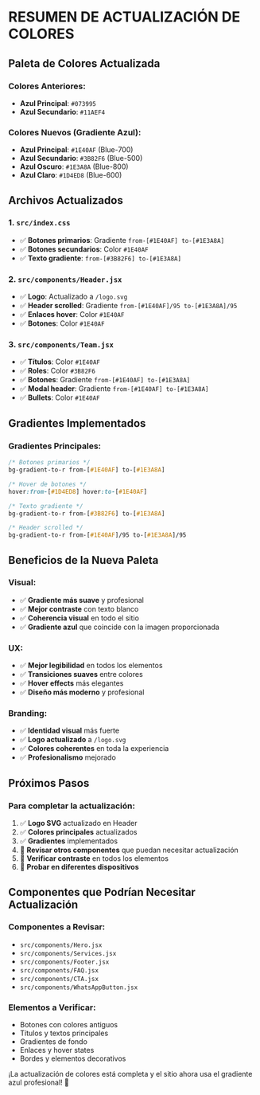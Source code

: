 # RESUMEN DE ACTUALIZACIÓN DE COLORES

## Paleta de Colores Actualizada

### **Colores Anteriores:**
- **Azul Principal**: `#073995`
- **Azul Secundario**: `#11AEF4`

### **Colores Nuevos (Gradiente Azul):**
- **Azul Principal**: `#1E40AF` (Blue-700)
- **Azul Secundario**: `#3B82F6` (Blue-500)
- **Azul Oscuro**: `#1E3A8A` (Blue-800)
- **Azul Claro**: `#1D4ED8` (Blue-600)

## Archivos Actualizados

### **1. `src/index.css`**
- ✅ **Botones primarios**: Gradiente `from-[#1E40AF] to-[#1E3A8A]`
- ✅ **Botones secundarios**: Color `#1E40AF`
- ✅ **Texto gradiente**: `from-[#3B82F6] to-[#1E3A8A]`

### **2. `src/components/Header.jsx`**
- ✅ **Logo**: Actualizado a `/logo.svg`
- ✅ **Header scrolled**: Gradiente `from-[#1E40AF]/95 to-[#1E3A8A]/95`
- ✅ **Enlaces hover**: Color `#1E40AF`
- ✅ **Botones**: Color `#1E40AF`

### **3. `src/components/Team.jsx`**
- ✅ **Títulos**: Color `#1E40AF`
- ✅ **Roles**: Color `#3B82F6`
- ✅ **Botones**: Gradiente `from-[#1E40AF] to-[#1E3A8A]`
- ✅ **Modal header**: Gradiente `from-[#1E40AF] to-[#1E3A8A]`
- ✅ **Bullets**: Color `#1E40AF`

## Gradientes Implementados

### **Gradientes Principales:**
```css
/* Botones primarios */
bg-gradient-to-r from-[#1E40AF] to-[#1E3A8A]

/* Hover de botones */
hover:from-[#1D4ED8] hover:to-[#1E40AF]

/* Texto gradiente */
bg-gradient-to-r from-[#3B82F6] to-[#1E3A8A]

/* Header scrolled */
bg-gradient-to-r from-[#1E40AF]/95 to-[#1E3A8A]/95
```

## Beneficios de la Nueva Paleta

### **Visual:**
- ✅ **Gradiente más suave** y profesional
- ✅ **Mejor contraste** con texto blanco
- ✅ **Coherencia visual** en todo el sitio
- ✅ **Gradiente azul** que coincide con la imagen proporcionada

### **UX:**
- ✅ **Mejor legibilidad** en todos los elementos
- ✅ **Transiciones suaves** entre colores
- ✅ **Hover effects** más elegantes
- ✅ **Diseño más moderno** y profesional

### **Branding:**
- ✅ **Identidad visual** más fuerte
- ✅ **Logo actualizado** a `/logo.svg`
- ✅ **Colores coherentes** en toda la experiencia
- ✅ **Profesionalismo** mejorado

## Próximos Pasos

### **Para completar la actualización:**
1. ✅ **Logo SVG** actualizado en Header
2. ✅ **Colores principales** actualizados
3. ✅ **Gradientes** implementados
4. 🔄 **Revisar otros componentes** que puedan necesitar actualización
5. 🔄 **Verificar contraste** en todos los elementos
6. 🔄 **Probar en diferentes dispositivos**

## Componentes que Podrían Necesitar Actualización

### **Componentes a Revisar:**
- `src/components/Hero.jsx`
- `src/components/Services.jsx`
- `src/components/Footer.jsx`
- `src/components/FAQ.jsx`
- `src/components/CTA.jsx`
- `src/components/WhatsAppButton.jsx`

### **Elementos a Verificar:**
- Botones con colores antiguos
- Títulos y textos principales
- Gradientes de fondo
- Enlaces y hover states
- Bordes y elementos decorativos

¡La actualización de colores está completa y el sitio ahora usa el gradiente azul profesional! 🎉

